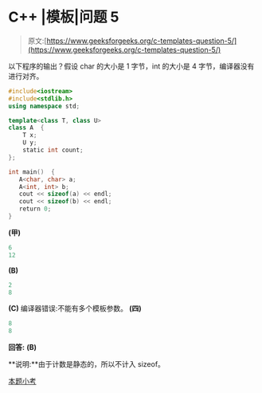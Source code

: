 # C++ |模板|问题 5

> 原文:[https://www.geeksforgeeks.org/c-templates-question-5/](https://www.geeksforgeeks.org/c-templates-question-5/)

以下程序的输出？假设 char 的大小是 1 字节，int 的大小是 4 字节，编译器没有进行对齐。

```cpp
#include<iostream>
#include<stdlib.h>
using namespace std;

template<class T, class U>
class A  {
    T x;
    U y;
    static int count;
};

int main()  {
   A<char, char> a;
   A<int, int> b;
   cout << sizeof(a) << endl;
   cout << sizeof(b) << endl;
   return 0;
}
```

**(甲)**

```cpp
6
12
```

**(B)**

```cpp
2
8
```

**(C)** 编译器错误:不能有多个模板参数。
**(四)**

```cpp
8
8
```

**回答:** **(B)**

**说明:**由于计数是静态的，所以不计入 sizeof。

[本题小考](https://www.geeksforgeeks.org/quiz-corner-gq/)